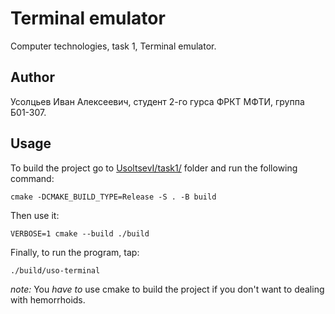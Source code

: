 # Terminal emulator
Computer technologies, task 1, Terminal emulator.

## Author
Усолцьев Иван Алексеевич, студент 2-го гурса ФРКТ МФТИ, группа Б01-307.

## Usage
To build the project go to [UsoltsevI/task1/](UsoltsevI/task1/) folder and run the following command:
```
cmake -DCMAKE_BUILD_TYPE=Release -S . -B build

```

Then use it:
```
VERBOSE=1 cmake --build ./build
```

Finally, to run the program, tap:
```
./build/uso-terminal
```

*note:* You _have to_ use cmake to build the project if you don't want to dealing with hemorrhoids.
